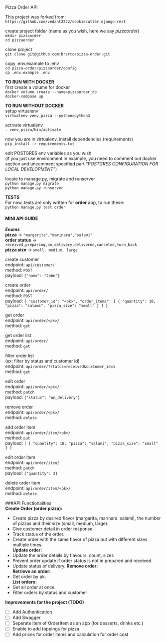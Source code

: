 Pizza Order API

This project was forked from: `https://github.com/vedant2222/cookiecutter-django-rest`

create project folder (name as you wish, here we say _pizzaorder_)  
`mkdir pizzaorder`  
`cd pizzaorder`

clone project  
`git clone git@github.com:brsrtc/pizza-order.git`  

copy .env.example to .env   
`cd pizza-order/pizzaorder/config`  
`cp .env.example .env`  


**TO RUN WITH DOCKER**  
first create a volume for docker  
`docker volume create --name=pizzaorder_db`  
`docker-compose up`


**TO RUN WITHOUT DOCKER**  
setup virtualenv  
`virtualenv venv_pizza --python=python3`  

activate virtualenv  
`. venv_pizza/bin/activate`  

now you are in virtualenv, install dependencies (requirements)   
`pip install -r requirements.txt`  

edit POSTGRES env variables as you wish  
(if you just use environment in example, 
you need to comment out docker section and uncomment specified part 
_"POSTGRES CONFIGURATION FOR LOCAL DEVELOPMENT"_)  

locate to manage.py, migrate and runserver  
`python manage.py migrate`  
`python manage.py runserver`


****TESTS****  
For now, tests are only written for **order** app, to run these:  
`python manage.py test order `

#### MINI API GUIDE
*****Enums*****  
**pizza** -> `"margarita","marinara","salami"`  
**order status** -> `received,preparing,on_delivery,delivered,canceled,turn_back`   
**pizza size** -> `small, medium, large`   

create customer  
endpoint: `api/customer/`  
method: `POST`  
payload: `{"name": "John"}`  
  
create order  
endpoint: `api/order/`  
method: `POST`  
payload: `{
  "customer_id": "<pk>",
  "order_items": [
    {
      "quantity": 10,
      "pizza": "salami",
      "pizza_size": "small"
    }
  ]
}`  


get order  
endpoint: `api/order/<pk>/`  
method: `get`  

get order list  
endpoint: `api/order/`  
method: `get`    

filter order list  
(ex: filter by status and customer id)  
endpoint: `api/order/?status=received&customer_id=1`  
method: `get`  

edit order  
endpoint: `api/order/<pk>/`  
method: `patch`  
payload: `{"status": "on_delivery"}`  

remove order  
endpoint: `api/order/<pk>/`  
method: `delete`  

add order item  
endpoint: `api/order/item/<pk>/`  
method: `put`  
payload: `[
    {
      "quantity": 10,
      "pizza": "salami",
      "pizza_size": "small"
    }
  ]`  

edit order item  
endpoint: `api/order/item/`  
method: `patch`  
payload: `{"quantity": 2}`  

delete order item  
endpoint: `api/order/item/<pk>/`  
method: `delete`  
  
 
###API Functionalities  
**Create Order (order pizza):**  
- Create pizza by desired flavor (margarita, marinara, salami), the number of pizzas and their size (small, medium, large).  
- Give customer detail in order response.  
- Track status of the order.    
- Create order with the same flavor of pizza but with different sizes multiple times.  
**Update order:**   
- Update the order details by flavours, count, sizes  
- Prevent order update if order status is not in prepared and received.  
- Update status of delivery. 
**Remove order:**  
**Retrieve an order:**  
- Get order by pk.    
**List orders:**  
- Get all order at once.
- Filter orders by status and customer  


****Improvements for the project (TODO)****
- [ ] Add Authentication
- [ ] Add Swagger
- [ ] Seperate item of OrderItem as an app (for desserts, drinks etc.)
- [ ] Enable to add toppings for pizza
- [ ] Add prices for order items and calculation for order cost
